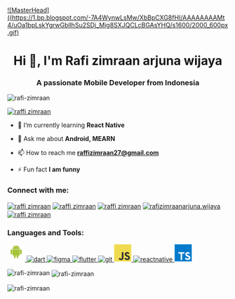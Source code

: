 [![MasterHead]((https://1.bp.blogspot.com/-7A4WynwLsMw/XbBpCXG8fHI/AAAAAAAAMt4/uOa1bpLskYgrwGbllhSu2SDj_Mig8SXJQCLcBGAsYHQ/s1600/2000_600px.gif)](https://rishavchanda.io)
<h1 align="center">Hi 👋, I'm Rafi zimraan arjuna wijaya</h1>
<h3 align="center">A passionate Mobile Developer from Indonesia</h3>


<p align="left"> <img src="https://komarev.com/ghpvc/?username=rafi-zimraan&label=Profile%20views&color=0e75b6&style=flat" alt="rafi-zimraan" /> </p>

<p align="left"> <a href="https://twitter.com/raffi zimraan" target="blank"><img src="https://img.shields.io/twitter/follow/raffi zimraan?logo=twitter&style=for-the-badge" alt="raffi zimraan" /></a> </p>

- 🌱 I’m currently learning **React Native**

- 💬 Ask me about **Android, MEARN**

- 📫 How to reach me **raffizimraan27@gmail.com**

- ⚡ Fun fact **I am funny**

<h3 align="left">Connect with me:</h3>
<p align="left">
<a href="https://twitter.com/raffi zimraan" target="blank"><img align="center" src="https://raw.githubusercontent.com/rahuldkjain/github-profile-readme-generator/master/src/images/icons/Social/twitter.svg" alt="raffi zimraan" height="30" width="40" /></a>
<a href="https://linkedin.com/in/raffi zimraan" target="blank"><img align="center" src="https://raw.githubusercontent.com/rahuldkjain/github-profile-readme-generator/master/src/images/icons/Social/linked-in-alt.svg" alt="raffi zimraan" height="30" width="40" /></a>
<a href="https://fb.com/raffi zimraan" target="blank"><img align="center" src="https://raw.githubusercontent.com/rahuldkjain/github-profile-readme-generator/master/src/images/icons/Social/facebook.svg" alt="raffi zimraan" height="30" width="40" /></a>
<a href="https://instagram.com/rafizimraanarjuna.wijaya" target="blank"><img align="center" src="https://raw.githubusercontent.com/rahuldkjain/github-profile-readme-generator/master/src/images/icons/Social/instagram.svg" alt="rafizimraanarjuna.wijaya" height="30" width="40" /></a>
<a href="https://dribbble.com/raffi zimraan" target="blank"><img align="center" src="https://raw.githubusercontent.com/rahuldkjain/github-profile-readme-generator/master/src/images/icons/Social/dribbble.svg" alt="raffi zimraan" height="30" width="40" /></a>
</p>

<h3 align="left">Languages and Tools:</h3>
<p align="left"> <a href="https://developer.android.com" target="_blank" rel="noreferrer"> <img src="https://raw.githubusercontent.com/devicons/devicon/master/icons/android/android-original-wordmark.svg" alt="android" width="40" height="40"/> </a> <a href="https://dart.dev" target="_blank" rel="noreferrer"> <img src="https://www.vectorlogo.zone/logos/dartlang/dartlang-icon.svg" alt="dart" width="40" height="40"/> </a> <a href="https://www.figma.com/" target="_blank" rel="noreferrer"> <img src="https://www.vectorlogo.zone/logos/figma/figma-icon.svg" alt="figma" width="40" height="40"/> </a> <a href="https://flutter.dev" target="_blank" rel="noreferrer"> <img src="https://www.vectorlogo.zone/logos/flutterio/flutterio-icon.svg" alt="flutter" width="40" height="40"/> </a> <a href="https://git-scm.com/" target="_blank" rel="noreferrer"> <img src="https://www.vectorlogo.zone/logos/git-scm/git-scm-icon.svg" alt="git" width="40" height="40"/> </a> <a href="https://developer.mozilla.org/en-US/docs/Web/JavaScript" target="_blank" rel="noreferrer"> <img src="https://raw.githubusercontent.com/devicons/devicon/master/icons/javascript/javascript-original.svg" alt="javascript" width="40" height="40"/> </a> <a href="https://reactnative.dev/" target="_blank" rel="noreferrer"> <img src="https://reactnative.dev/img/header_logo.svg" alt="reactnative" width="40" height="40"/> </a> <a href="https://www.typescriptlang.org/" target="_blank" rel="noreferrer"> <img src="https://raw.githubusercontent.com/devicons/devicon/master/icons/typescript/typescript-original.svg" alt="typescript" width="40" height="40"/> </a> </p>

<p><img align="left" src="https://github-readme-stats.vercel.app/api/top-langs?username=rafi-zimraan&show_icons=true&locale=en&layout=compact" alt="rafi-zimraan" /></p>

<p>&nbsp;<img align="center" src="https://github-readme-stats.vercel.app/api?username=rafi-zimraan&show_icons=true&locale=en" alt="rafi-zimraan" /></p>

<p><img align="center" src="https://github-readme-streak-stats.herokuapp.com/?user=rafi-zimraan&" alt="rafi-zimraan" /></p>
